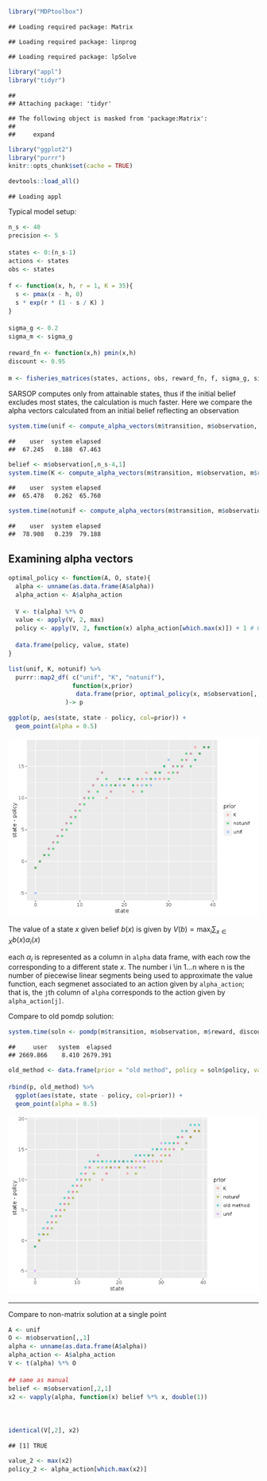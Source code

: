 



```r
library("MDPtoolbox")
```

```
## Loading required package: Matrix
```

```
## Loading required package: linprog
```

```
## Loading required package: lpSolve
```

```r
library("appl")
library("tidyr")
```

```
## 
## Attaching package: 'tidyr'
```

```
## The following object is masked from 'package:Matrix':
## 
##     expand
```

```r
library("ggplot2")
library("purrr")
knitr::opts_chunk$set(cache = TRUE)
```


```r
devtools::load_all()
```

```
## Loading appl
```

Typical model setup:


```r
n_s <- 40
precision <- 5

states <- 0:(n_s-1)
actions <- states
obs <- states

f <- function(x, h, r = 1, K = 35){
  s <- pmax(x - h, 0)
  s * exp(r * (1 - s / K) )
}

sigma_g <- 0.2  
sigma_m <- sigma_g

reward_fn <- function(x,h) pmin(x,h)
discount <- 0.95

m <- fisheries_matrices(states, actions, obs, reward_fn, f, sigma_g, sigma_m) 
```




SARSOP computes only from attainable states, thus if the initial belief excludes most states, the calculation is much faster.
Here we compare the alpha vectors calculated from an initial belief reflecting an observation 




```r
system.time(unif <- compute_alpha_vectors(m$transition, m$observation, m$reward, discount, rep(1, n_s) / n_s, precision = precision))
```

```
##    user  system elapsed 
##  67.245   0.188  67.463
```



```r
belief <- m$observation[,n_s-4,1]
system.time(K <- compute_alpha_vectors(m$transition, m$observation, m$reward, discount, belief, precision = precision))
```

```
##    user  system elapsed 
##  65.478   0.262  65.760
```



```r
system.time(notunif <- compute_alpha_vectors(m$transition, m$observation, m$reward, discount, 1:n_s / sum(1:n_s), precision = precision))
```

```
##    user  system elapsed 
##  78.908   0.239  79.188
```


## Examining alpha vectors



```r
optimal_policy <- function(A, O, state){
  alpha <- unname(as.data.frame(A$alpha))
  alpha_action <- A$alpha_action
  
  V <- t(alpha) %*% O 
  value <- apply(V, 2, max)
  policy <- apply(V, 2, function(x) alpha_action[which.max(x)]) + 1 # C++ pomdpsol enumerates actions starting at 0

  data.frame(policy, value, state)  
}
```



```r
list(unif, K, notunif) %>% 
  purrr::map2_df( c("unif", "K", "notunif"), 
                  function(x,prior) 
                   data.frame(prior, optimal_policy(x, m$observation[,,1], states))
                )-> p
```



```r
ggplot(p, aes(state, state - policy, col=prior)) + 
  geom_point(alpha = 0.5)
```

![](notes-on-alpha-vectors_files/figure-html/unnamed-chunk-9-1.png)<!-- -->


The value of a state $x$ given belief $b(x)$ is given by $V(b) = \max_i \sum_{x \in X} b(x) \alpha_i(x)$

 each $\alpha_i$ is represented as a column in `alpha` data frame, with each row the corresponding to a different
 state $x$.  The number i \in 1...n where n is the number of piecewise linear segments being used to approximate the value function,
 each segmenet associated to an action given by `alpha_action`; that is, the `j`th column of `alpha` corresponds to the action
 given by `alpha_action[j]`.  


Compare to old pomdp solution:


```r
system.time(soln <- pomdp(m$transition, m$observation, m$reward, discount, precision = precision))
```

```
##     user   system  elapsed 
## 2669.866    8.410 2679.391
```


```r
old_method <- data.frame(prior = "old method", policy = soln$policy, value = soln$value, state = states)

rbind(p, old_method) %>%
  ggplot(aes(state, state - policy, col=prior)) + 
  geom_point(alpha = 0.5)
```

![](notes-on-alpha-vectors_files/figure-html/unnamed-chunk-11-1.png)<!-- -->



--------


Compare to non-matrix solution at a single point


```r
A <- unif
O <- m$observation[,,1]
alpha <- unname(as.data.frame(A$alpha))
alpha_action <- A$alpha_action
V <- t(alpha) %*% O 

## same as manual
belief <- m$observation[,2,1]
x2 <- vapply(alpha, function(x) belief %*% x, double(1))



identical(V[,2], x2)
```

```
## [1] TRUE
```

```r
value_2 <- max(x2)
policy_2 <- alpha_action[which.max(x2)]
```
      
